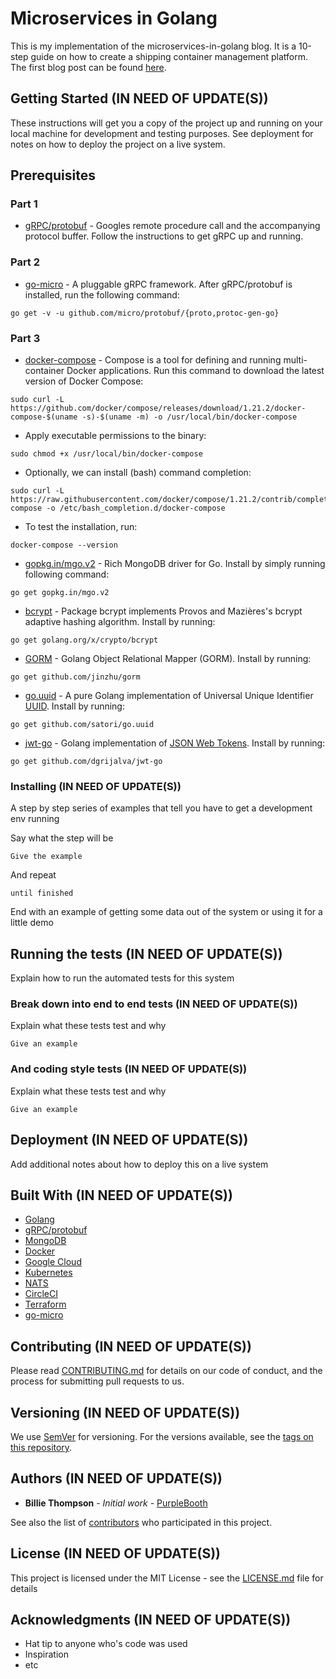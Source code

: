 # Microservices in Golang

This is my implementation of the microservices-in-golang blog. It is a
10-step guide on how to create a shipping container management
platform. The first blog post can be found [here](https://ewanvalentine.io/microservices-in-golang-part-1/).

## Getting Started (IN NEED OF UPDATE(S))

These instructions will get you a copy of the project up and running on your
local machine for development and testing purposes. See deployment for notes
on how to deploy the project on a live system.

## Prerequisites

### Part 1

* [gRPC/protobuf](https://grpc.io/docs/quickstart/go.html) - Googles remote procedure call
and the accompanying protocol buffer. Follow the instructions to get gRPC up and running.

### Part 2

* [go-micro](https://github.com/micro/go-micro) - A pluggable gRPC framework. After gRPC/protobuf is installed, run the following command:

```
go get -v -u github.com/micro/protobuf/{proto,protoc-gen-go}
```
### Part 3

* [docker-compose](https://docs.docker.com/compose/overview/) - Compose is a tool for defining and running multi-container Docker applications. Run this command to download the latest version of Docker Compose:

```
sudo curl -L https://github.com/docker/compose/releases/download/1.21.2/docker-compose-$(uname -s)-$(uname -m) -o /usr/local/bin/docker-compose
```
* Apply executable permissions to the binary:

```
sudo chmod +x /usr/local/bin/docker-compose
```
* Optionally, we can install (bash) command completion:

```
sudo curl -L https://raw.githubusercontent.com/docker/compose/1.21.2/contrib/completion/bash/docker-compose -o /etc/bash_completion.d/docker-compose
```
* To test the installation, run:

```
docker-compose --version
```
* [gopkg.in/mgo.v2](https://gopkg.in/mgo.v2) - Rich MongoDB driver for Go. Install by simply running following command:

```
go get gopkg.in/mgo.v2
```
* [bcrypt](https://godoc.org/golang.org/x/crypto/bcrypt) - Package bcrypt implements Provos and Mazières's bcrypt adaptive hashing algorithm. Install by running:

```
go get golang.org/x/crypto/bcrypt
```
* [GORM](http://gorm.io) - Golang Object Relational Mapper (GORM). Install by running:

```
go get github.com/jinzhu/gorm
```
* [go.uuid](https://github.com/satori/go.uuid) - A pure Golang implementation of Universal Unique Identifier [UUID](https://en.wikipedia.org/wiki/Universally_unique_identifier). Install by running:

```
go get github.com/satori/go.uuid
```
* [jwt-go](https://github.com/dgrijalva/jwt-go) - Golang implementation of [JSON Web Tokens](https://jwt.io/introduction). Install by running:

```
go get github.com/dgrijalva/jwt-go
```
### Installing (IN NEED OF UPDATE(S))

A step by step series of examples that tell you have to get a development env running

Say what the step will be

```
Give the example
```

And repeat

```
until finished
```

End with an example of getting some data out of the system or using it for a little demo

## Running the tests (IN NEED OF UPDATE(S))

Explain how to run the automated tests for this system

### Break down into end to end tests (IN NEED OF UPDATE(S))

Explain what these tests test and why

```
Give an example
```

### And coding style tests (IN NEED OF UPDATE(S))

Explain what these tests test and why

```
Give an example
```

## Deployment (IN NEED OF UPDATE(S))

Add additional notes about how to deploy this on a live system

## Built With (IN NEED OF UPDATE(S))

* [Golang](https://golang.org/)
* [gRPC/protobuf](https://grpc.io/docs/quickstart/go.html)
* [MongoDB](https://www.mongodb.com/)
* [Docker](https://www.docker.com/)
* [Google Cloud](https://cloud.google.com/)
* [Kubernetes](https://kubernetes.io/)
* [NATS](https://nats.io/)
* [CircleCI](https://circleci.com/)
* [Terraform](https://www.terraform.io/)
* [go-micro](https://github.com/micro/go-micro)



## Contributing (IN NEED OF UPDATE(S))

Please read [CONTRIBUTING.md](https://gist.github.com/PurpleBooth/b24679402957c63ec426) for details on our code of conduct, and the process for submitting pull requests to us.

## Versioning (IN NEED OF UPDATE(S))

We use [SemVer](http://semver.org/) for versioning. For the versions available, see the [tags on this repository](https://github.com/your/project/tags).

## Authors (IN NEED OF UPDATE(S))

* **Billie Thompson** - *Initial work* - [PurpleBooth](https://github.com/PurpleBooth)

See also the list of [contributors](https://github.com/your/project/contributors) who participated in this project.

## License (IN NEED OF UPDATE(S))

This project is licensed under the MIT License - see the [LICENSE.md](LICENSE.md) file for details

## Acknowledgments (IN NEED OF UPDATE(S))

* Hat tip to anyone who's code was used
* Inspiration
* etc
